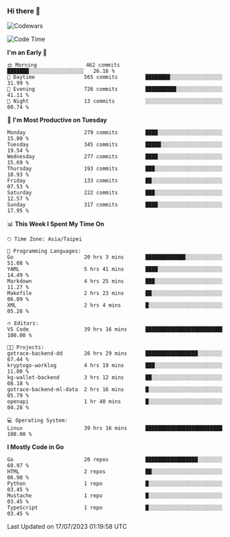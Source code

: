 ### Hi there 👋

![Codewars](https://www.codewars.com/users/omegaatt36/badges/small)

<!--START_SECTION:waka-->
![Code Time](http://img.shields.io/badge/Code%20Time-1%2C299%20hrs%2032%20mins-blue)

**I'm an Early 🐤** 

```text
🌞 Morning                462 commits         ███████░░░░░░░░░░░░░░░░░░   26.16 % 
🌆 Daytime                565 commits         ████████░░░░░░░░░░░░░░░░░   31.99 % 
🌃 Evening                726 commits         ██████████░░░░░░░░░░░░░░░   41.11 % 
🌙 Night                  13 commits          ░░░░░░░░░░░░░░░░░░░░░░░░░   00.74 % 
```
📅 **I'm Most Productive on Tuesday** 

```text
Monday                   279 commits         ████░░░░░░░░░░░░░░░░░░░░░   15.80 % 
Tuesday                  345 commits         █████░░░░░░░░░░░░░░░░░░░░   19.54 % 
Wednesday                277 commits         ████░░░░░░░░░░░░░░░░░░░░░   15.69 % 
Thursday                 193 commits         ███░░░░░░░░░░░░░░░░░░░░░░   10.93 % 
Friday                   133 commits         ██░░░░░░░░░░░░░░░░░░░░░░░   07.53 % 
Saturday                 222 commits         ███░░░░░░░░░░░░░░░░░░░░░░   12.57 % 
Sunday                   317 commits         ████░░░░░░░░░░░░░░░░░░░░░   17.95 % 
```


📊 **This Week I Spent My Time On** 

```text
🕑︎ Time Zone: Asia/Taipei

💬 Programming Languages: 
Go                       20 hrs 3 mins       █████████████░░░░░░░░░░░░   51.08 % 
YAML                     5 hrs 41 mins       ████░░░░░░░░░░░░░░░░░░░░░   14.49 % 
Markdown                 4 hrs 25 mins       ███░░░░░░░░░░░░░░░░░░░░░░   11.27 % 
Makefile                 2 hrs 23 mins       ██░░░░░░░░░░░░░░░░░░░░░░░   06.09 % 
XML                      2 hrs 4 mins        █░░░░░░░░░░░░░░░░░░░░░░░░   05.28 % 

🔥 Editors: 
VS Code                  39 hrs 16 mins      █████████████████████████   100.00 % 

🐱‍💻 Projects: 
gotrace-backend-dd       26 hrs 29 mins      █████████████████░░░░░░░░   67.44 % 
kryptogo-worklog         4 hrs 19 mins       ███░░░░░░░░░░░░░░░░░░░░░░   11.00 % 
kg-wallet-backend        3 hrs 12 mins       ██░░░░░░░░░░░░░░░░░░░░░░░   08.18 % 
gotrace-backend-ml-data  2 hrs 16 mins       █░░░░░░░░░░░░░░░░░░░░░░░░   05.79 % 
openapi                  1 hr 40 mins        █░░░░░░░░░░░░░░░░░░░░░░░░   04.28 % 

💻 Operating System: 
Linux                    39 hrs 16 mins      █████████████████████████   100.00 % 
```

**I Mostly Code in Go** 

```text
Go                       20 repos            █████████████████░░░░░░░░   68.97 % 
HTML                     2 repos             ██░░░░░░░░░░░░░░░░░░░░░░░   06.90 % 
Python                   1 repo              █░░░░░░░░░░░░░░░░░░░░░░░░   03.45 % 
Mustache                 1 repo              █░░░░░░░░░░░░░░░░░░░░░░░░   03.45 % 
TypeScript               1 repo              █░░░░░░░░░░░░░░░░░░░░░░░░   03.45 % 
```




 Last Updated on 17/07/2023 01:19:58 UTC
<!--END_SECTION:waka-->

<!--
**omegaatt36/omegaatt36** is a ✨ _special_ ✨ repository because its `README.md` (this file) appears on your GitHub profile.

Here are some ideas to get you started:

- 🔭 I’m currently working on ...
- 🌱 I’m currently learning ...
- 👯 I’m looking to collaborate on ...
- 🤔 I’m looking for help with ...
- 💬 Ask me about ...
- 📫 How to reach me: ...
- 😄 Pronouns: ...
- ⚡ Fun fact: ...
-->
